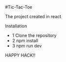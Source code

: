 #Tic-Tac-Toe

The project created in react

Installation

- 1 Clone the repository
- 2 npm install 
- 3 npm run dev

HAPPY HACK!!